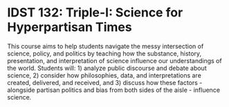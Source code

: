 # IDST 132: Triple-I: Science for Hyperpartisan Times

This course aims to help students navigate the messy intersection of science, policy, and politics by teaching how the substance, history, presentation, and interpretation of science influence our understandings of the world. Students will: 1) analyze public discourse and debate about science, 2) consider how philosophies, data, and interpretations are created, delivered, and received, and 3) discuss how these factors - alongside partisan politics and bias from both sides of the aisle - influence science.